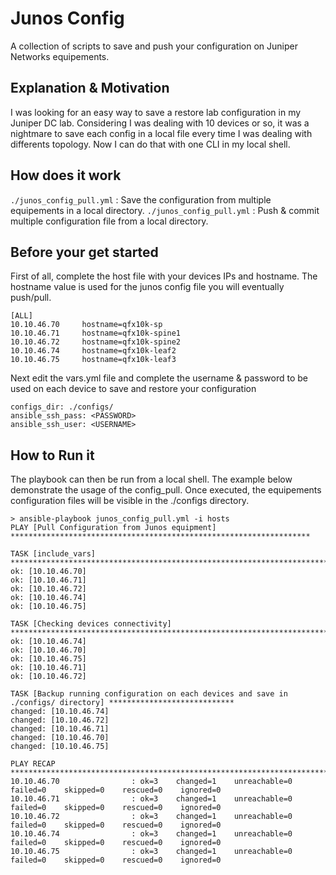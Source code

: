 # Junos Config
A collection of scripts to save and push your configuration on Juniper Networks equipements. 

## Explanation & Motivation
I was looking for an easy way to save a restore lab configuration in my Juniper DC lab. 
Considering I was dealing with 10 devices or so,  it was a nightmare to save each config in a local file every time I was dealing with differents topology.
Now I can do that with one CLI in my local shell.

## How does it work
```./junos_config_pull.yml``` : Save the configuration from multiple equipements in a local directory.
```./junos_config_pull.yml``` : Push & commit multiple configuration file from a local directory.

## Before your get started

First of all, complete the host file with your devices IPs and hostname. The hostname value is used for the junos config file  you will eventually push/pull. 
```
[ALL]
10.10.46.70     hostname=qfx10k-sp
10.10.46.71     hostname=qfx10k-spine1      
10.10.46.72     hostname=qfx10k-spine2
10.10.46.74     hostname=qfx10k-leaf2
10.10.46.75     hostname=qfx10k-leaf3
```

Next edit the vars.yml file and complete the username & password to be used on each device to save and restore your configuration
```
configs_dir: ./configs/
ansible_ssh_pass: <PASSWORD>
ansible_ssh_user: <USERNAME>
```

## How to Run it
The playbook can then be run from a local shell. The example below demonstrate the usage of the config_pull.
Once executed, the equipements configuration files will be visible in the ./configs directory.

```
> ansible-playbook junos_config_pull.yml -i hosts
PLAY [Pull Configuration from Junos equipment] *******************************************************************

TASK [include_vars] **********************************************************************************************
ok: [10.10.46.70]
ok: [10.10.46.71]
ok: [10.10.46.72]
ok: [10.10.46.74]
ok: [10.10.46.75]

TASK [Checking devices connectivity] *****************************************************************************
ok: [10.10.46.74]
ok: [10.10.46.70]
ok: [10.10.46.75]
ok: [10.10.46.71]
ok: [10.10.46.72]

TASK [Backup running configuration on each devices and save in  ./configs/ directory] ****************************
changed: [10.10.46.74]
changed: [10.10.46.72]
changed: [10.10.46.71]
changed: [10.10.46.70]
changed: [10.10.46.75]

PLAY RECAP *******************************************************************************************************
10.10.46.70                : ok=3    changed=1    unreachable=0    failed=0    skipped=0    rescued=0    ignored=0
10.10.46.71                : ok=3    changed=1    unreachable=0    failed=0    skipped=0    rescued=0    ignored=0
10.10.46.72                : ok=3    changed=1    unreachable=0    failed=0    skipped=0    rescued=0    ignored=0
10.10.46.74                : ok=3    changed=1    unreachable=0    failed=0    skipped=0    rescued=0    ignored=0
10.10.46.75                : ok=3    changed=1    unreachable=0    failed=0    skipped=0    rescued=0    ignored=0
```